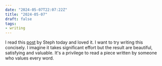 ```yaml
---
date: "2024-05-07T22:07:22Z"
title: "2024-05-07"
draft: false
tags:
- writing
---
```


I read this [post](https://stephango.com/concise) by Steph today and loved it.
I want to try writing this concisely.
I imagine it takes significant effort but the result are beautiful, satisfying and valuable.
It's a privilege to read a piece written by someone who values every word.
